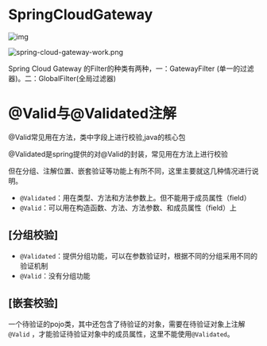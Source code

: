 # SpringCloudGateway

![img](https://p1-jj.byteimg.com/tos-cn-i-t2oaga2asx/gold-user-assets/2018/12/5/1677ca514d6ba46b~tplv-t2oaga2asx-zoom-in-crop-mark:1304:0:0:0.awebp)

![spring-cloud-gateway-work.png](https://segmentfault.com/img/remote/1460000019101832)

Spring Cloud Gateway 的Filter的种类有两种，一：GatewayFilter (单一的过滤器)。二：GlobalFilter(全局过滤器)

# @Valid与@Validated注解

@Valid常见用在方法，类中字段上进行校验,java的核心包

@Validated是spring提供的对@Valid的封装，常见用在方法上进行校验

但在分组、注解位置、嵌套验证等功能上有所不同，这里主要就这几种情况进行说明。

- `@Validated`：用在类型、方法和方法参数上。但不能用于成员属性（field）
- `@Valid`：可以用在构造函数、方法、方法参数、和成员属性（field）上

## **[分组校验]**

- `@Validated`：提供分组功能，可以在参数验证时，根据不同的分组采用不同的验证机制
- `@Valid`：没有分组功能

## **[嵌套校验]**

一个待验证的pojo类，其中还包含了待验证的对象，需要在待验证对象上注解`@Valid`
，才能验证待验证对象中的成员属性，这里不能使用`@Validated`。

